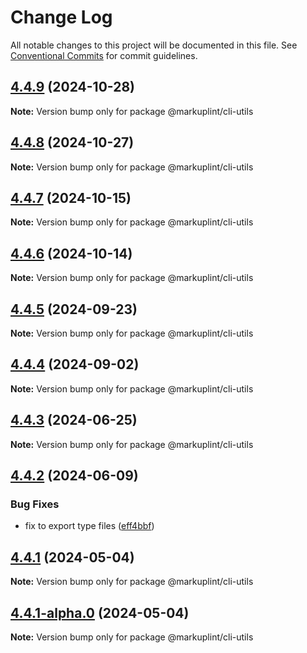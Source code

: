 # Change Log

All notable changes to this project will be documented in this file.
See [Conventional Commits](https://conventionalcommits.org) for commit guidelines.

## [4.4.9](https://github.com/markuplint/markuplint/compare/@markuplint/cli-utils@4.4.8...@markuplint/cli-utils@4.4.9) (2024-10-28)

**Note:** Version bump only for package @markuplint/cli-utils

## [4.4.8](https://github.com/markuplint/markuplint/compare/@markuplint/cli-utils@4.4.7...@markuplint/cli-utils@4.4.8) (2024-10-27)

**Note:** Version bump only for package @markuplint/cli-utils

## [4.4.7](https://github.com/markuplint/markuplint/compare/@markuplint/cli-utils@4.4.6...@markuplint/cli-utils@4.4.7) (2024-10-15)

**Note:** Version bump only for package @markuplint/cli-utils

## [4.4.6](https://github.com/markuplint/markuplint/compare/@markuplint/cli-utils@4.4.5...@markuplint/cli-utils@4.4.6) (2024-10-14)

**Note:** Version bump only for package @markuplint/cli-utils

## [4.4.5](https://github.com/markuplint/markuplint/compare/@markuplint/cli-utils@4.4.4...@markuplint/cli-utils@4.4.5) (2024-09-23)

**Note:** Version bump only for package @markuplint/cli-utils

## [4.4.4](https://github.com/markuplint/markuplint/compare/@markuplint/cli-utils@4.4.3...@markuplint/cli-utils@4.4.4) (2024-09-02)

**Note:** Version bump only for package @markuplint/cli-utils

## [4.4.3](https://github.com/markuplint/markuplint/compare/@markuplint/cli-utils@4.4.2...@markuplint/cli-utils@4.4.3) (2024-06-25)

**Note:** Version bump only for package @markuplint/cli-utils

## [4.4.2](https://github.com/markuplint/markuplint/compare/@markuplint/cli-utils@4.4.1...@markuplint/cli-utils@4.4.2) (2024-06-09)

### Bug Fixes

- fix to export type files ([eff4bbf](https://github.com/markuplint/markuplint/commit/eff4bbfd127574809dc5e15d7cafe87699758ee0))

## [4.4.1](https://github.com/markuplint/markuplint/compare/@markuplint/cli-utils@4.4.1-alpha.0...@markuplint/cli-utils@4.4.1) (2024-05-04)

**Note:** Version bump only for package @markuplint/cli-utils

## [4.4.1-alpha.0](https://github.com/markuplint/markuplint/compare/@markuplint/cli-utils@4.4.0...@markuplint/cli-utils@4.4.1-alpha.0) (2024-05-04)

**Note:** Version bump only for package @markuplint/cli-utils
